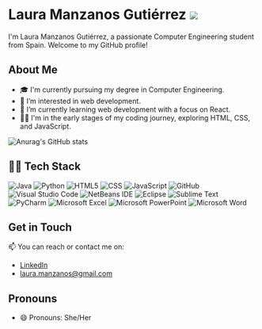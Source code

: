 # Laura Manzanos Gutiérrez ![](https://user-images.githubusercontent.com/18350557/176309783-0785949b-9127-417c-8b55-ab5a4333674e.gif)

I'm Laura Manzanos Gutiérrez, a passionate Computer Engineering student from Spain. Welcome to my GitHub profile!

## About Me

- 🎓 I'm currently pursuing my degree in Computer Engineering.
- 👀 I’m interested in web development.
- 🌱 I’m currently learning web development with a focus on React.
- 👩‍💻 I'm in the early stages of my coding journey, exploring HTML, CSS, and JavaScript.

  
![Anurag's GitHub stats](https://github-readme-stats.vercel.app/api?username=LauraManzanosGutierrez&show_icons=true&theme=radical)

## 👩‍💻 Tech Stack
![Java](https://img.shields.io/badge/java-%23ED8B00.svg?style=for-the-badge&logo=openjdk&logoColor=white)
![Python](https://img.shields.io/badge/python-3670A0?style=for-the-badge&logo=python&logoColor=ffdd54)
![HTML5](https://img.shields.io/badge/html5-%23E34F26.svg?style=for-the-badge&logo=html5&logoColor=white)
![CSS](https://img.shields.io/badge/css3-%231572B6.svg?style=for-the-badge&logo=css3&logoColor=white)
![JavaScript](https://img.shields.io/badge/javascript-%23323330.svg?style=for-the-badge&logo=javascript&logoColor=%23F7DF1E)
![GitHub](https://img.shields.io/badge/github-%23121011.svg?style=for-the-badge&logo=github&logoColor=white)
![Visual Studio Code](https://img.shields.io/badge/Visual%20Studio%20Code-0078d7.svg?style=for-the-badge&logo=visual-studio-code&logoColor=white)
![NetBeans IDE](https://img.shields.io/badge/NetBeansIDE-1B6AC6.svg?style=for-the-badge&logo=apache-netbeans-ide&logoColor=white)
![Eclipse](https://img.shields.io/badge/Eclipse-FE7A16.svg?style=for-the-badge&logo=Eclipse&logoColor=white)
![Sublime Text](https://img.shields.io/badge/sublime_text-%23575757.svg?style=for-the-badge&logo=sublime-text&logoColor=important)
![PyCharm](https://img.shields.io/badge/pycharm-143?style=for-the-badge&logo=pycharm&logoColor=black&color=black&labelColor=green)
![Microsoft Excel](https://img.shields.io/badge/Microsoft_Excel-217346?style=for-the-badge&logo=microsoft-excel&logoColor=white)
![Microsoft PowerPoint](https://img.shields.io/badge/Microsoft_PowerPoint-B7472A?style=for-the-badge&logo=microsoft-powerpoint&logoColor=white)
![Microsoft Word](https://img.shields.io/badge/Microsoft_Word-2B579A?style=for-the-badge&logo=microsoft-word&logoColor=white)

## Get in Touch

📫 You can reach or contact me on:
- [LinkedIn](https://www.linkedin.com/in/laura-manzanos-guti%C3%A9rrez-0504a68a/)
- laura.manzanos@gmail.com
  
## Pronouns

- 😄 Pronouns: She/Her
